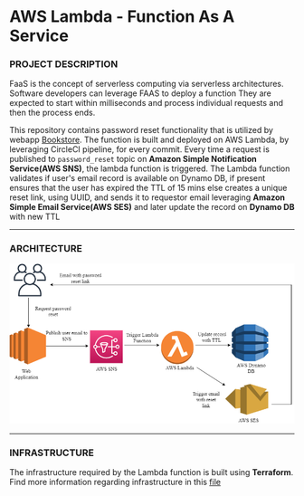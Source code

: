 # AWS Lambda - Function As A Service

### PROJECT DESCRIPTION

FaaS is the concept of serverless computing via serverless architectures. 
Software developers can leverage FAAS to deploy a function
They are expected to start within milliseconds and process individual requests and then the process ends.


This repository contains password reset functionality that is utilized by webapp [Bookstore](https://github.com/aelinadas/bookstore).
The function is built and deployed on AWS Lambda, by leveraging CircleCI pipeline, for every commit.
Every time a request is published to `password_reset` topic on **Amazon Simple Notification Service(AWS SNS)**, the lambda function is triggered.
The Lambda function validates if user's email record is available on Dynamo DB, if present ensures that the user has expired the TTL of 15 mins else creates a unique reset link, using UUID, and sends it to requestor email leveraging **Amazon Simple Email Service(AWS SES)** and later update the record on **Dynamo DB** with new TTL  

---

### ARCHITECTURE

<img alt="Lambda" src="https://github.com/aelinadas/aws-lambda/blob/main/images/Lambda.png" />

---

### INFRASTRUCTURE

The infrastructure required by the Lambda function is built using **Terraform**. Find more information regarding infrastructure in this [file](https://github.com/aelinadas/aws-infrastructure/blob/main/lambda.tf)
